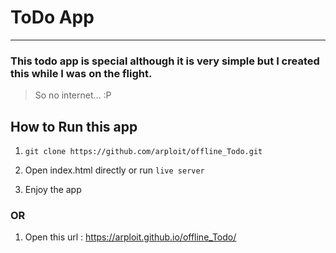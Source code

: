 # ToDo App
---

### This todo app is special although it is very simple but I created this while I was on the flight.

> So no internet... :P


## How to Run this app

1. `git clone https://github.com/arploit/offline_Todo.git` 

2. Open index.html directly or run `live server`

3. Enjoy the app


### OR

1. Open this url : https://arploit.github.io/offline_Todo/



